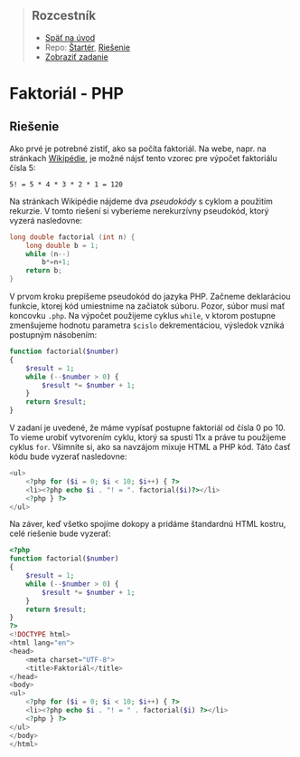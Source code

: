 <div class="hidden">

> ## Rozcestník
> - [Späť na úvod](../../README.md)
> - Repo: [Štartér](/../../tree/main/php/factorial), [Riešenie](/../../tree/solution/php/factorial)
> - [Zobraziť zadanie](zadanie.md)

# Faktoriál - PHP

</div>

## Riešenie

Ako prvé je potrebné zistiť, ako sa počíta faktoriál. Na webe, napr. na stránkach [Wikipédie](https://sk.wikipedia.org/wiki/Faktori%C3%A1l), je možné nájsť tento vzorec pre výpočet faktoriálu čísla 5:

<div class="end">

```
5! = 5 * 4 * 3 * 2 * 1 = 120
```
</div>


Na stránkach Wikipédie nájdeme dva *pseudokódy* s cyklom a použitím rekurzie. V tomto riešení si vyberieme nerekurzívny pseudokód, ktorý vyzerá nasledovne:

```c
long double factorial (int n) {
    long double b = 1;
    while (n--)
        b*=n+1;
    return b;
}
```

V prvom kroku prepíšeme pseudokód do jazyka PHP. Začneme deklaráciou funkcie, ktorej kód umiestnime na začiatok súboru. Pozor, súbor musí mať koncovku `.php`. Na výpočet použijeme cyklus `while`, v ktorom postupne zmenšujeme hodnotu parametra `$cislo` dekrementáciou, výsledok vzniká postupným násobením:

```php
function factorial($number)
{
    $result = 1;
    while (--$number > 0) {
        $result *= $number + 1;
    }
    return $result;
}
```

V zadaní je uvedené, že máme vypísať postupne faktoriál od čísla 0 po 10. To vieme urobiť vytvorením cyklu, ktorý sa spustí 11x a práve tu použijeme cyklus `for`. Všimnite si, ako sa navzájom mixuje HTML a PHP kód. Táto časť kódu bude vyzerať nasledovne:

```php
<ul>
    <?php for ($i = 0; $i < 10; $i++) { ?>
    <li><?php echo $i . "! = ". factorial($i)?></li>
    <?php } ?>
</ul>
```

<div style="page-break-after: always;"></div>

Na záver, keď všetko spojíme dokopy a pridáme štandardnú HTML kostru, celé riešenie bude vyzerať:

```php
<?php
function factorial($number)
{
    $result = 1;
    while (--$number > 0) {
        $result *= $number + 1;
    }
    return $result;
}
?>
<!DOCTYPE html>
<html lang="en">
<head>
    <meta charset="UTF-8">
    <title>Faktoriál</title>
</head>
<body>
<ul>
    <?php for ($i = 0; $i < 10; $i++) { ?>
    <li><?php echo $i . "! = " . factorial($i) ?></li>
    <?php } ?>
</ul>
</body>
</html>
```
